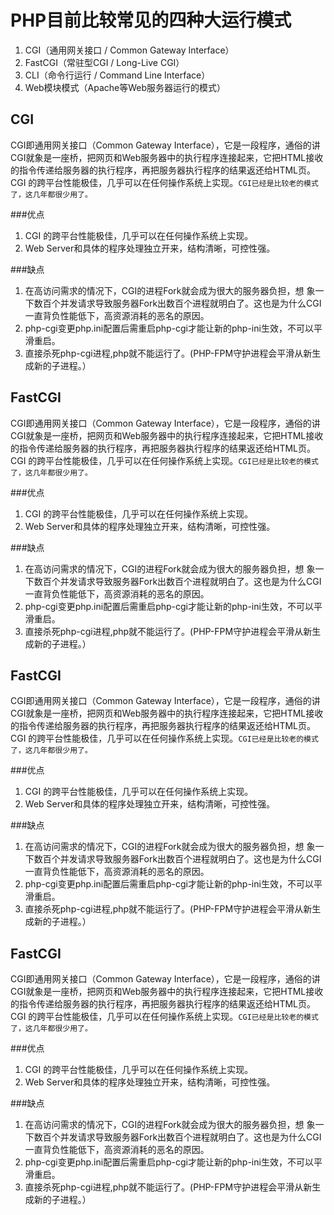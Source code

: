 # PHP目前比较常见的四种大运行模式

1. CGI（通用网关接口 / Common Gateway Interface）
2. FastCGI（常驻型CGI / Long-Live CGI）
3. CLI（命令行运行 / Command Line Interface）
4. Web模块模式（Apache等Web服务器运行的模式）

## CGI

CGI即通用网关接口（Common Gateway Interface），它是一段程序，通俗的讲CGI就象是一座桥，把网页和Web服务器中的执行程序连接起来，它把HTML接收的指令传递给服务器的执行程序，再把服务器执行程序的结果返还给HTML页。CGI 的跨平台性能极佳，几乎可以在任何操作系统上实现。`CGI已经是比较老的模式了，这几年都很少用了。`

###优点

 1. CGI 的跨平台性能极佳，几乎可以在任何操作系统上实现。
 2. Web Server和具体的程序处理独立开来，结构清晰，可控性强。

###缺点

 1. 在高访问需求的情况下，CGI的进程Fork就会成为很大的服务器负担，想 象一下数百个并发请求导致服务器Fork出数百个进程就明白了。这也是为什么CGI一直背负性能低下，高资源消耗的恶名的原因。
 2. php-cgi变更php.ini配置后需重启php-cgi才能让新的php-ini生效，不可以平滑重启。
 3. 直接杀死php-cgi进程,php就不能运行了。(PHP-FPM守护进程会平滑从新生成新的子进程。）

## FastCGI

CGI即通用网关接口（Common Gateway Interface），它是一段程序，通俗的讲CGI就象是一座桥，把网页和Web服务器中的执行程序连接起来，它把HTML接收的指令传递给服务器的执行程序，再把服务器执行程序的结果返还给HTML页。CGI 的跨平台性能极佳，几乎可以在任何操作系统上实现。`CGI已经是比较老的模式了，这几年都很少用了。`

###优点

 1. CGI 的跨平台性能极佳，几乎可以在任何操作系统上实现。
 2. Web Server和具体的程序处理独立开来，结构清晰，可控性强。

###缺点

 1. 在高访问需求的情况下，CGI的进程Fork就会成为很大的服务器负担，想 象一下数百个并发请求导致服务器Fork出数百个进程就明白了。这也是为什么CGI一直背负性能低下，高资源消耗的恶名的原因。
 2. php-cgi变更php.ini配置后需重启php-cgi才能让新的php-ini生效，不可以平滑重启。
 3. 直接杀死php-cgi进程,php就不能运行了。(PHP-FPM守护进程会平滑从新生成新的子进程。）
 
## FastCGI

CGI即通用网关接口（Common Gateway Interface），它是一段程序，通俗的讲CGI就象是一座桥，把网页和Web服务器中的执行程序连接起来，它把HTML接收的指令传递给服务器的执行程序，再把服务器执行程序的结果返还给HTML页。CGI 的跨平台性能极佳，几乎可以在任何操作系统上实现。`CGI已经是比较老的模式了，这几年都很少用了。`

###优点

 1. CGI 的跨平台性能极佳，几乎可以在任何操作系统上实现。
 2. Web Server和具体的程序处理独立开来，结构清晰，可控性强。

###缺点

 1. 在高访问需求的情况下，CGI的进程Fork就会成为很大的服务器负担，想 象一下数百个并发请求导致服务器Fork出数百个进程就明白了。这也是为什么CGI一直背负性能低下，高资源消耗的恶名的原因。
 2. php-cgi变更php.ini配置后需重启php-cgi才能让新的php-ini生效，不可以平滑重启。
 3. 直接杀死php-cgi进程,php就不能运行了。(PHP-FPM守护进程会平滑从新生成新的子进程。）
 
## FastCGI

CGI即通用网关接口（Common Gateway Interface），它是一段程序，通俗的讲CGI就象是一座桥，把网页和Web服务器中的执行程序连接起来，它把HTML接收的指令传递给服务器的执行程序，再把服务器执行程序的结果返还给HTML页。CGI 的跨平台性能极佳，几乎可以在任何操作系统上实现。`CGI已经是比较老的模式了，这几年都很少用了。`

###优点

 1. CGI 的跨平台性能极佳，几乎可以在任何操作系统上实现。
 2. Web Server和具体的程序处理独立开来，结构清晰，可控性强。

###缺点

 1. 在高访问需求的情况下，CGI的进程Fork就会成为很大的服务器负担，想 象一下数百个并发请求导致服务器Fork出数百个进程就明白了。这也是为什么CGI一直背负性能低下，高资源消耗的恶名的原因。
 2. php-cgi变更php.ini配置后需重启php-cgi才能让新的php-ini生效，不可以平滑重启。
 3. 直接杀死php-cgi进程,php就不能运行了。(PHP-FPM守护进程会平滑从新生成新的子进程。）


